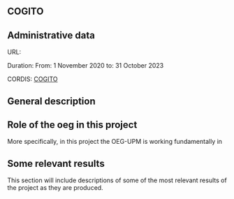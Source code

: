 ## COGITO


## Administrative data

URL: 

Duration: From: 1 November 2020 to: 31 October 2023

CORDIS: [COGITO](https://cordis.europa.eu/project/id/958310)

## General description



## Role of the oeg in this project
More specifically, in this project the OEG-UPM is working fundamentally in 



## Some relevant results
This section will include descriptions of some of the most relevant results of the project as they are produced.
